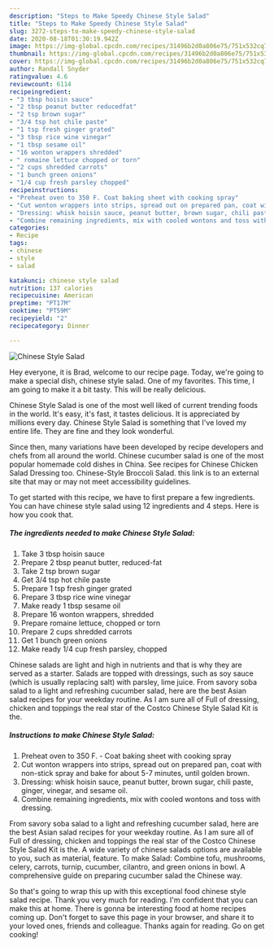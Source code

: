 ```yaml
---
description: "Steps to Make Speedy Chinese Style Salad"
title: "Steps to Make Speedy Chinese Style Salad"
slug: 3272-steps-to-make-speedy-chinese-style-salad
date: 2020-08-18T01:30:19.942Z
image: https://img-global.cpcdn.com/recipes/31496b2d0a806e75/751x532cq70/chinese-style-salad-recipe-main-photo.jpg
thumbnail: https://img-global.cpcdn.com/recipes/31496b2d0a806e75/751x532cq70/chinese-style-salad-recipe-main-photo.jpg
cover: https://img-global.cpcdn.com/recipes/31496b2d0a806e75/751x532cq70/chinese-style-salad-recipe-main-photo.jpg
author: Randall Snyder
ratingvalue: 4.6
reviewcount: 6114
recipeingredient:
- "3 tbsp hoisin sauce"
- "2 tbsp peanut butter reducedfat"
- "2 tsp brown sugar"
- "3/4 tsp hot chile paste"
- "1 tsp fresh ginger grated"
- "3 tbsp rice wine vinegar"
- "1 tbsp sesame oil"
- "16 wonton wrappers shredded"
- " romaine lettuce chopped or torn"
- "2 cups shredded carrots"
- "1 bunch green onions"
- "1/4 cup fresh parsley chopped"
recipeinstructions:
- "Preheat oven to 350 F. Coat baking sheet with cooking spray"
- "Cut wonton wrappers into strips, spread out on prepared pan, coat with non-stick spray and bake for about 5-7 minutes, until golden brown."
- "Dressing: whisk hoisin sauce, peanut butter, brown sugar, chili paste, ginger, vinegar, and sesame oil."
- "Combine remaining ingredients, mix with cooled wontons and toss with dressing."
categories:
- Recipe
tags:
- chinese
- style
- salad

katakunci: chinese style salad 
nutrition: 137 calories
recipecuisine: American
preptime: "PT17M"
cooktime: "PT59M"
recipeyield: "2"
recipecategory: Dinner

---
```



![Chinese Style Salad](https://img-global.cpcdn.com/recipes/31496b2d0a806e75/751x532cq70/chinese-style-salad-recipe-main-photo.jpg)

Hey everyone, it is Brad, welcome to our recipe page. Today, we're going to make a special dish, chinese style salad. One of my favorites. This time, I am going to make it a bit tasty. This will be really delicious.

Chinese Style Salad is one of the most well liked of current trending foods in the world. It's easy, it's fast, it tastes delicious. It is appreciated by millions every day. Chinese Style Salad is something that I've loved my entire life. They are fine and they look wonderful.

Since then, many variations have been developed by recipe developers and chefs from all around the world. Chinese cucumber salad is one of the most popular homemade cold dishes in China. See recipes for Chinese Chicken Salad Dressing too. Chinese-Style Broccoli Salad. this link is to an external site that may or may not meet accessibility guidelines.


To get started with this recipe, we have to first prepare a few ingredients. You can have chinese style salad using 12 ingredients and 4 steps. Here is how you cook that.

<!--inarticleads1-->

##### The ingredients needed to make Chinese Style Salad:

1. Take 3 tbsp hoisin sauce
1. Prepare 2 tbsp peanut butter, reduced-fat
1. Take 2 tsp brown sugar
1. Get 3/4 tsp hot chile paste
1. Prepare 1 tsp fresh ginger grated
1. Prepare 3 tbsp rice wine vinegar
1. Make ready 1 tbsp sesame oil
1. Prepare 16 wonton wrappers, shredded
1. Prepare  romaine lettuce, chopped or torn
1. Prepare 2 cups shredded carrots
1. Get 1 bunch green onions
1. Make ready 1/4 cup fresh parsley, chopped


Chinese salads are light and high in nutrients and that is why they are served as a starter. Salads are topped with dressings, such as soy sauce (which is usually replacing salt) with parsley, lime juice. From savory soba salad to a light and refreshing cucumber salad, here are the best Asian salad recipes for your weekday routine. As I am sure all of Full of dressing, chicken and toppings the real star of the Costco Chinese Style Salad Kit is the. 

<!--inarticleads2-->

##### Instructions to make Chinese Style Salad:

1. Preheat oven to 350 F. - Coat baking sheet with cooking spray
1. Cut wonton wrappers into strips, spread out on prepared pan, coat with non-stick spray and bake for about 5-7 minutes, until golden brown.
1. Dressing: whisk hoisin sauce, peanut butter, brown sugar, chili paste, ginger, vinegar, and sesame oil.
1. Combine remaining ingredients, mix with cooled wontons and toss with dressing.


From savory soba salad to a light and refreshing cucumber salad, here are the best Asian salad recipes for your weekday routine. As I am sure all of Full of dressing, chicken and toppings the real star of the Costco Chinese Style Salad Kit is the. A wide variety of chinese salads options are available to you, such as material, feature. To make Salad: Combine tofu, mushrooms, celery, carrots, turnip, cucumber, cilantro, and green onions in bowl. A comprehensive guide on preparing cucumber salad the Chinese way. 

So that's going to wrap this up with this exceptional food chinese style salad recipe. Thank you very much for reading. I'm confident that you can make this at home. There is gonna be interesting food at home recipes coming up. Don't forget to save this page in your browser, and share it to your loved ones, friends and colleague. Thanks again for reading. Go on get cooking!
